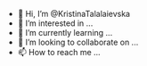 - 👋 Hi, I’m @KristinaTalalaievska
- 👀 I’m interested in ...
- 🌱 I’m currently learning ...
- 💞️ I’m looking to collaborate on ...
- 📫 How to reach me ...

<!---
KristinaTalalaievska/KristinaTalalaievska is a ✨ special ✨ repository because its `README.md` (this file) appears on your GitHub profile.
You can click the Preview link to take a look at your changes.
--->
